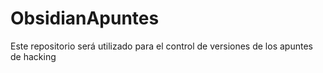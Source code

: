 # ObsidianApuntes
Este repositorio será utilizado para el control de versiones de los apuntes de hacking 
